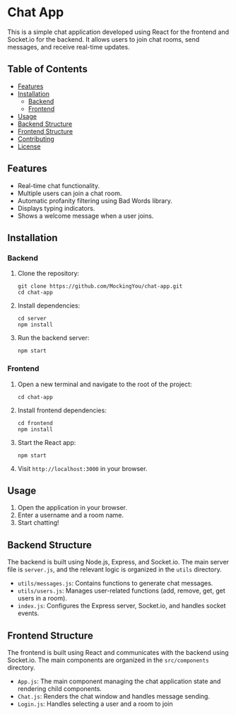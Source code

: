 # Chat App

This is a simple chat application developed using React for the frontend and Socket.io for the backend. It allows users to join chat rooms, send messages, and receive real-time updates.

## Table of Contents

- [Features](#features)
- [Installation](#installation)
  - [Backend](#backend)
  - [Frontend](#frontend)
- [Usage](#usage)
- [Backend Structure](#backend-structure)
- [Frontend Structure](#frontend-structure)
- [Contributing](#contributing)
- [License](#license)

## Features

- Real-time chat functionality.
- Multiple users can join a chat room.
- Automatic profanity filtering using Bad Words library.
- Displays typing indicators.
- Shows a welcome message when a user joins.

## Installation

### Backend

1. Clone the repository:

    ```
    git clone https://github.com/MockingYou/chat-app.git
    cd chat-app
    ```

2. Install dependencies:

    ```
    cd server
    npm install

3. Run the backend server:

    ```
    npm start
    ```

### Frontend

1. Open a new terminal and navigate to the root of the project:

    ```
    cd chat-app
    ```

2. Install frontend dependencies:

    ```
    cd frontend
    npm install
    ```

3. Start the React app:

    ```
    npm start
    ```

4. Visit `http://localhost:3000` in your browser.

## Usage

1. Open the application in your browser.
2. Enter a username and a room name.
3. Start chatting!

## Backend Structure

The backend is built using Node.js, Express, and Socket.io. The main server file is `server.js`, and the relevant logic is organized in the `utils` directory.

- `utils/messages.js`: Contains functions to generate chat messages.
- `utils/users.js`: Manages user-related functions (add, remove, get, get users in a room).
- `index.js`: Configures the Express server, Socket.io, and handles socket events.

## Frontend Structure

The frontend is built using React and communicates with the backend using Socket.io. The main components are organized in the `src/components` directory.

- `App.js`: The main component managing the chat application state and rendering child components.
- `Chat.js`: Renders the chat window and handles message sending.
- `Login.js`: Handles selecting a user and a room to join

